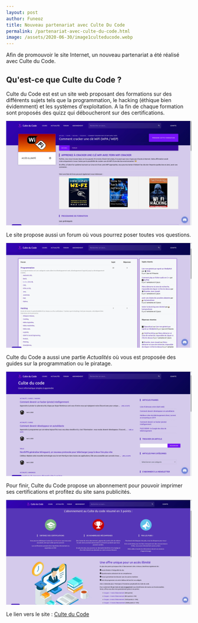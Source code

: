 ```yaml
---
layout: post
author: Funeoz
title: Nouveau partenariat avec Culte Du Code
permalink: /partenariat-avec-culte-du-code.html
image: /assets/2020-06-30/image1culteducode.webp
---
```


Afin de promouvoir le site Internet, un nouveau partenariat a été réalisé avec Culte du Code.

## Qu'est-ce que Culte du Code ?

Culte du Code est est un site web proposant des formations sur des différents sujets tels que la programmation, le hacking (éthique bien évidemment) et les systèmes d'exploitation. A la fin de chaque formation sont proposés des quizz qui déboucheront sur des certifications.

![image2](/assets/2020-06-30/image5culteducode.webp)

Le site propose aussi un forum où vous pourrez poser toutes vos questions.

![image3](/assets/2020-06-30/image2culteducode.webp)

Culte du Code a aussi une partie *Actualités* où vous est proposée des guides sur la programmation ou le piratage.

![image4](/assets/2020-06-30/image3culteducode.webp)

Pour finir, Culte du Code propose un abonnement pour pouvoir imprimer ses certifications et profitez du site sans publicités.

![image5](/assets/2020-06-30/image4culteducode.webp)

Le lien vers le site : [Culte du Code](https://www.culte-du-code.fr/)
